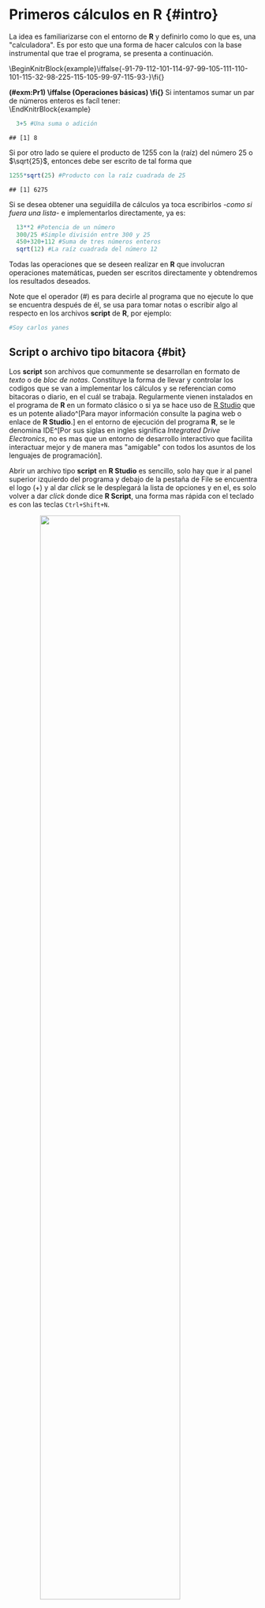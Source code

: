 # Primeros cálculos en R {#intro}

La idea es familiarizarse con el entorno de **R** y definirlo como lo que es, una "calculadora". Es por esto que una forma de hacer calculos con la base instrumental que trae el programa, se presenta a continuación.

\BeginKnitrBlock{example}\iffalse{-91-79-112-101-114-97-99-105-111-110-101-115-32-98-225-115-105-99-97-115-93-}\fi{}<div class="example"><span class="example" id="exm:Pr1"><strong>(\#exm:Pr1)  \iffalse (Operaciones básicas) \fi{} </strong></span>Si intentamos sumar un par de números enteros es facíl tener:</div>\EndKnitrBlock{example}


```r
  3+5 #Una suma o adición
```

```
## [1] 8
```

Si por otro lado se quiere el producto de 1255 con la (raíz) del número 25 o $\sqrt{25}$, entonces debe ser escrito de tal forma que


```r
1255*sqrt(25) #Producto con la raíz cuadrada de 25
```

```
## [1] 6275
```

Si se desea obtener una seguidilla de cálculos ya toca escribirlos -*como si fuera una lista*- e implementarlos directamente, ya es:


```r
  13**2 #Potencia de un número
  300/25 #Simple división entre 300 y 25
  450+320+112 #Suma de tres números enteros
  sqrt(12) #La raíz cuadrada del número 12
```

Todas las operaciones que se deseen realizar en **R** que involucran operaciones matemáticas, pueden ser escritos directamente y obtendremos los resultados deseados.

Note que el operador (#) es para decirle al programa que no ejecute lo que se encuentra después de él, se usa para tomar notas o escribir algo al respecto en los archivos **script** de **R**, por ejemplo:


```r
#Soy carlos yanes
```

## Script o archivo tipo bitacora {#bit}

Los **script** son archivos que comunmente se desarrollan en formato de _texto_ o de _bloc de notas_. Constituye la forma de llevar y controlar los codigos que se van a implementar los cálculos y se referencian como bitacoras o diario, en el cuál se trabaja. Regularmente vienen instalados en el programa de **R** en un formato clásico o si ya se hace uso de [R Studio](https://rstudio.com/products/rstudio/download/) que es un potente aliado^[Para mayor información consulte la pagina web o enlace de **R Studio**.] en el entorno de ejecución del programa **R**, se le denomina IDE^[Por sus siglas en ingles significa _Integrated Drive Electronics_, no es mas que un entorno de desarrollo interactivo que facilita interactuar mejor y de manera mas "amigable" con todos los asuntos de los lenguajes de programación].

Abrir un archivo tipo **script** en **R Studio** es sencillo, solo hay que ir al panel superior izquierdo del programa y debajo de la pestaña de File se encuentra el logo (+) y al dar _click_ se le desplegará la lista de opciones y en el, es solo volver a dar _click_ donde dice **R Script**, una forma mas rápida con el teclado es con las teclas `Ctrl+Shift+N`.  

<img src="imagenes/C0.png" width="75%" style="display: block; margin: auto;" />
Al crear un **script** en **R Studio**, podrá desarrollar y escribir los códigos con el cual va realizar su trabajo, mire lo siguiente:

<img src="imagenes/C1.png" width="75%" style="display: block; margin: auto;" />

## Otras operaciones y cálculos

En economía y en muchas ciencias sociales se hace uso extensivo de las **matemáticas** y de la **estadística**. Muchas veces será incluso necesario calcular o realizar algunas transformaciones en las variables para poder tener unas métricas mas informativas como son los _logaritmos_, _valores absolutos_, valores de forma _exponencial_ o de notación científica, entre otros. Algunos comandos que se pueden usar en **R** para eso son:

| Operación     | Resultado     |
| ------------- | ------------- |
| Valor absoluto| abs()         |
| Logaritmo     | log()         |
| Logaritmo base| log(,)        |
| Exponencial   | exp()         |
| Factorial     | factorial()   |
| Raíz cuadrada | sqrt()        |

\BeginKnitrBlock{example}\iffalse{-91-86-97-108-111-114-32-97-98-115-111-108-117-116-111-93-}\fi{}<div class="example"><span class="example" id="exm:Pr2"><strong>(\#exm:Pr2)  \iffalse (Valor absoluto) \fi{} </strong></span>Calcule el valor absoluto del número (-3), esto simplemente es:</div>\EndKnitrBlock{example}


```r
  abs(-3) # Es el valor absoluto de (-3)
```

```
## [1] 3
```
Sin embargo, en una operación conjunta, si se posee una lista de elementos o un **vector** de elementos, es mucho mas simple implementarlo de tal forma que:


```r
  x<-c(-3,-5,3,11,-16,18,21,-31,-33) # Lista de valores
  abs(x)
```

```
## [1]  3  5  3 11 16 18 21 31 33
```
De igual forma, funciona con un *logaritmo* o también una operación que involucre una de forma de notación científica o *exponencial*, esto puede notarse así:

\BeginKnitrBlock{example}\iffalse{-91-67-225-108-99-117-108-111-32-100-101-32-108-111-103-97-114-105-116-109-111-32-110-97-116-117-114-97-108-93-}\fi{}<div class="example"><span class="example" id="exm:Pr3"><strong>(\#exm:Pr3)  \iffalse (Cálculo de logaritmo natural) \fi{} </strong></span>Obtener el logaritmo de una lista de elementos de una lista o vector que denominaremos (y)</div>\EndKnitrBlock{example}


```r
  y<-c(15,21,23,29,16,28,32,45,33) # Lista de valores para vector Y
  log(y) #Se calcula el logaritmo de cada uno de los elementos
```

```
## [1] 2.708050 3.044522 3.135494 3.367296 2.772589 3.332205 3.465736 3.806662
## [9] 3.496508
```

Observe que el **Programa** calcula el logaritmo natural de cada uno de los elementos del vector (y). Para la forma *exponencial*, es de uso de la notación del logaritmo base (e) y que muchos conocen como la expresión de **Euler**, e.g: $e^{x}$, recuerde ademas que si este lo usamos de tal manera que $Y=ln(e^{x})=x$. Esto puede ser escrito como:


```r
  x<-150 
  exp(x) # En R exp hace referencia a la formula de (e)
```

```
## [1] 1.39371e+65
```

## Funciones en R

Muchas veces, se hace necesario crear nuestras propias formulas y/o funciones. Para esto, se debe utilizar por lo menos, tres ingredientes de una **función**. Estos son:

1. Argumento
2. Operación 
3. Valor

Del *Argumento* salen los componentes principales que van a involucrarse dentro del comando. La parte de *Operación* es la formula (matemática o estadística) y por último el *Valor* que será el resultado de la **función**.


```r
mi_formula<- function(argumento) {
  operación
  return(valor)
}
```
Observe que los tres _ingredientes_ aparecen en la forma del código, como la manera de implementarlo. - _No puede olvidar usar los elementos de function y return y los respectivos corchetes_ -

\BeginKnitrBlock{example}\iffalse{-91-69-115-116-114-117-99-116-117-114-97-32-100-101-32-117-110-97-32-102-117-110-99-105-243-110-93-}\fi{}<div class="example"><span class="example" id="exm:Pr4"><strong>(\#exm:Pr4)  \iffalse (Estructura de una función) \fi{} </strong></span>Tome a consideración que le solicitan la sumatoria de un grupo de valores.</div>\EndKnitrBlock{example}

Es sencillo obtener en **R** cuando uno tiene una expresión como:
\begin{equation*}
\sum \limits_{i=1}^{n} X_{i} \quad \text{donde i}\; \in \; \left \{1,2,3,\dots,n \right\}
\end{equation*}

Que viene a ser la suma de los elementos de la variable X. Tome por ejemplo que X sean las _ventas_ de una empresa en ciertos periodos de tiempo y sus valores correspondientes son: $\{350, 690,1120, 990 \}$. Le solicitan calcular la suma de todas ellas.

\begin{equation*}
350+690+1120+990
\end{equation*}

El comando de **sum** (contiene la función de suma o sumatoria) y permite calcular esa parte de forma inmediata.


```r
x=c(350,690,1120,990)
sum(x)
```

```
## [1] 3150
```

Digamos ahora que se requiere tener la formula del cubo o polinomio de tercer orden, la función que permitiría eso, sería:


```r
cubo<- function(x){  # Se le da nombre a la función (argumento)
  x^3                # Se aplica la (operación)
}
cubo(990)  #Probamos el resultado
```

```
## [1] 970299000
```

Obteniendo el resultado ideal del cubo de uno de los datos anteriores.-_Igual puede usarse con cualquier valor o lista de elementos_ -. En otras consideraciones, algunas veces hay formulas un poco mas _complejas_ de usar. Tome ahora lo siguiente:

\begin{equation*}
\prod \limits_{i=2}^{4} (3i-2)
\end{equation*}

Ya no se involucra la **sumatoria** si no la **productoria**. Esta última, no suma los elementos si no que los múltiplica^[La expresión de productoria sirve para simplificar cadenas de multiplicaciones. Si usted tiene $\prod \limits_{i=1}^{n} x_{i}$, esto le indica multiplicar cada elemento del vector desde el primer el elemento hasta el último.]. Mire que de forma _manual_, la anterior expresión nos brinda como resultado lo siguiente:

\begin{equation*}
(3)(2)-2\times(3)(3)-2\times(3)(4)-2=280
\end{equation*}

Donde la operación se **repite**, empezando desde el valor de 2, pasa por 3, sigue aumentando hasta el valor de 4, respectivamente. Ya haciendo uso de una función cuyo nombre le daremos (pro), el código a implementar para ajustar todo es


```r
pro<-function(x,y){a=3*(x:y)-2;m=prod(a);m}
#Argumentos X y Y son donde empieza y termina la productoria.
pro(2,4)
```

```
## [1] 280
```

En la anterior, la formula se subdivide en varias partes dentro de la _operación_, ya que primero hay que decirle que dentro de los límites de los valores del argumento. Hay que hacer la operación continua del calculo de cada uno de los valores que hacen parte del vector asociado. _Dicho en otras palabras, tener presente los límites, desde donde va hasta donde términa_. Imaginese si el límite fuera mayor, es decir, que la operación se hiciera desde 3 hasta 15.


```r
pro(3,15)
```

```
## [1] 2.857633e+17
```

La cifra obtenida nos da en _notación científica_ o valores extremadamente gigantes, con eso, ya nos ahorramos mucho tiempo y una gran cantidad de cálculos.









